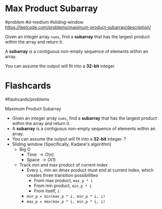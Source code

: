 # Max Product Subarray
#problem #d-medium #sliding-window
https://leetcode.com/problems/maximum-product-subarray/description/

Given an integer array `nums`, find a **subarray** that has the largest product within the array and return it.

A **subarray** is a contiguous non-empty sequence of elements within an array.

You can assume the output will fit into a **32-bit** integer.
# Flashcards
#flashcards/problems 

Maximum Product Subarray
- Given an integer array `nums`, find a **subarray** that has the largest product within the array and return it.
- A **subarray** is a contiguous non-empty sequence of elements within an array.
- You can assume the output will fit into a **32-bit** integer.
?
- Sliding window (Specifically, Kadane's algorithm)
	- Big O
		- Time $\to O(n)$
		- Space $\to O(1)$
	- Track min and max product of current index
		- Every `i`, min an dmax product must end at current index, which creates three transition possibilities
			- From max product, `max_p * i`
			- From min product, `min_p * i`
			- From itself, `i`
		- `min_p = min(max_p * i, min_p * i, i)`
		- `max_p = max(max_p * i, min_p * i, i)`
<!--SR:!2025-02-08,19,250-->